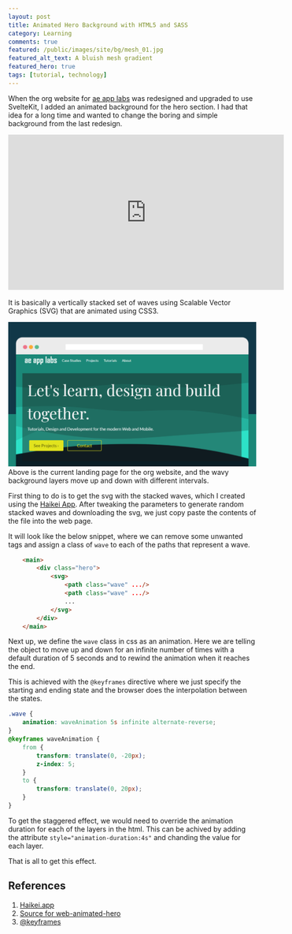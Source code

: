 ```yaml
---
layout: post
title: Animated Hero Background with HTML5 and SASS
category: Learning
comments: true
featured: /public/images/site/bg/mesh_01.jpg
featured_alt_text: A bluish mesh gradient
featured_hero: true
tags: [tutorial, technology]
---
```

When the org website for [ae app labs](https://ae-app-labs.github.io) was redesigned and upgraded to use SvelteKit, I added an animated background for the hero section. I had that idea for a long time and wanted to change the boring and simple background from the last redesign.

<!-- more -->  
<iframe width="560" height="315" src="https://www.youtube.com/embed/KwI1sZFaj1M" title="YouTube video player" frameborder="0" allow="accelerometer; autoplay; clipboard-write; encrypted-media; gyroscope; picture-in-picture" allowfullscreen></iframe>

It is basically a vertically stacked set of waves using Scalable Vector Graphics (SVG) that are animated using CSS3.

![Ae App Labs Redesign](/public/images/2022/08/15/ae_app_labs_home.png)
Above is the current landing page for the org website, and the wavy background layers move up and down with different intervals.

First thing to do is to get the svg with the stacked waves, which I created using the [Haikei App](https://app.haikei.app). After tweaking the parameters to generate random stacked waves and downloading the svg, we just copy paste the contents of the file into the web page.

It will look like the below snippet, where we can remove some unwanted tags and assign a class of `wave` to each of the paths that represent a wave.

```html
    <main>
        <div class="hero">
            <svg>
                <path class="wave" .../>
                <path class="wave" .../>
                ...
            </svg>
        </div>
    </main>
```

Next up, we define the `wave` class in css as an animation. Here we are telling the object to move up and down for an infinite number of times with a default duration of 5 seconds and to rewind the animation when it reaches the end. 

This is achieved with the `@keyframes` directive where we just specify the starting and ending state and the browser does the interpolation between the states.

```css
.wave {
    animation: waveAnimation 5s infinite alternate-reverse;
}
@keyframes waveAnimation {
    from {
        transform: translate(0, -20px);
        z-index: 5;
    }
    to {
        transform: translate(0, 20px);
    }
}
```

To get the staggered effect, we would need to override the animation duration for each of the layers in the html. This can be achived by adding the attribute `style="animation-duration:4s"` and chanding the value for each layer.

That is all to get this effect.

## References
1. [Haikei.app](https://app.haikei.app/)
2. [Source for web-animated-hero](https://github.com/ae-app-labs/web-animated-hero)
3. [@keyframes](https://developer.mozilla.org/en-US/docs/Web/CSS/@keyframes)
